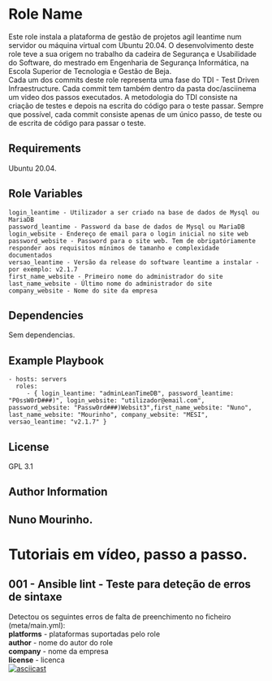 Role Name
=========

Este role instala a plataforma de gestão de projetos agil leantime num servidor ou máquina virtual com Ubuntu 20.04. O desenvolvimento deste role teve a sua origem no trabalho da cadeira de Segurança e Usabilidade do Software, do mestrado em Engenharia de Segurança Informática, na Escola Superior de Tecnologia e Gestão de Beja.  
Cada um dos commits deste role representa uma fase do TDI - Test Driven Infraestructure. Cada commit tem também dentro da pasta doc/asciinema um video dos passos executados. A metodologia do TDI consiste na criação de testes e depois na escrita do código para o teste passar. Sempre que possível, cada commit consiste apenas de um único passo, de teste ou de escrita de código para passar o teste.

Requirements
------------

Ubuntu 20.04. 

Role Variables
--------------
    login_leantime - Utilizador a ser criado na base de dados de Mysql ou MariaDB
    password_leantime - Password da base de dados de Mysql ou MariaDB
    login_website - Endereço de email para o login inicial no site web
    password_website - Password para o site web. Tem de obrigatóriamente responder aos requisitos mínimos de tamanho e complexidade documentados
    versao_leantime - Versão da release do software leantime a instalar - por exemplo: v2.1.7
    first_name_website - Primeiro nome do administrador do site
    last_name_website - Último nome do administrador do site
    company_website - Nome do site da empresa

Dependencies
------------

Sem dependencias.

Example Playbook
----------------

    - hosts: servers
      roles:
         - { login_leantime: "adminLeanTimeDB", password_leantime: "P0ssW0rD###)", login_website: "utilizador@email.com", password_website: "Passw0rd###)Websit3",first_name_website: "Nuno", last_name_website: "Mourinho", company_website: "MESI",  versao_leantime: "v2.1.7" }
         

License
-------

GPL 3.1

Author Information
------------------

Nuno Mourinho.
---

Tutoriais em vídeo, passo a passo.
=========

001 - Ansible lint - Teste para deteção de erros de sintaxe
---

Detectou os seguintes erros de falta de preenchimento no ficheiro (meta/main.yml):   
**platforms** - plataformas suportadas pelo role  
**author** - nome do autor do role  
**company** - nome da empresa  
**license** - licenca  
[![asciicast](https://asciinema.org/a/419965.svg)](https://asciinema.org/a/419965)
